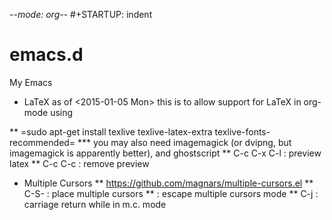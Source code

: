 -*-mode: org-*-
#+STARTUP: indent

emacs.d
=======

My Emacs

* LaTeX
as of <2015-01-05 Mon> this is to allow support for LaTeX in org-mode using

** =sudo apt-get install texlive texlive-latex-extra texlive-fonts-recommended=
*** you may also need imagemagick (or dvipng, but imagemagick is apparently better), and ghostscript
** C-c C-x C-l : preview latex
** C-c C-c : remove preview

* Multiple Cursors
** https://github.com/magnars/multiple-cursors.el
** C-S-<click> : place multiple cursors
** <enter> : escape multiple cursors mode
** C-j : carriage return while in m.c. mode
